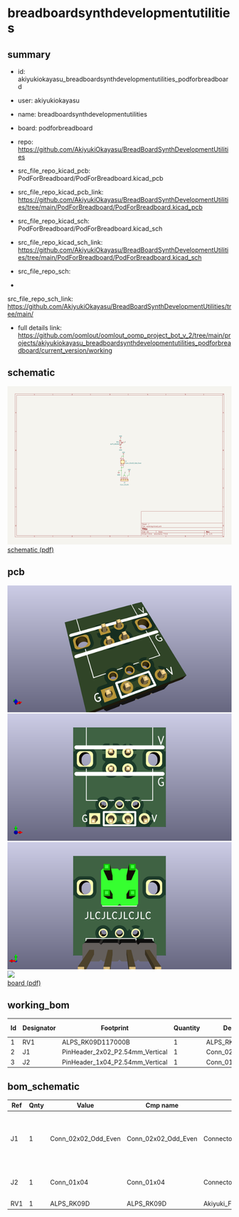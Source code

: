 # breadboardsynthdevelopmentutilities
 
## summary 
* id: akiyukiokayasu_breadboardsynthdevelopmentutilities_podforbreadboard
* user: akiyukiokayasu
* name: breadboardsynthdevelopmentutilities
* board: podforbreadboard
* repo: https://github.com/AkiyukiOkayasu/BreadBoardSynthDevelopmentUtilities
* src_file_repo_kicad_pcb: PodForBreadboard/PodForBreadboard.kicad_pcb
* src_file_repo_kicad_pcb_link: https://github.com/AkiyukiOkayasu/BreadBoardSynthDevelopmentUtilities/tree/main/PodForBreadboard/PodForBreadboard.kicad_pcb
* src_file_repo_kicad_sch: PodForBreadboard/PodForBreadboard.kicad_sch
* src_file_repo_kicad_sch_link: https://github.com/AkiyukiOkayasu/BreadBoardSynthDevelopmentUtilities/tree/main/PodForBreadboard/PodForBreadboard.kicad_sch

* src_file_repo_sch: 
*
 src_file_repo_sch_link: https://github.com/AkiyukiOkayasu/BreadBoardSynthDevelopmentUtilities/tree/main/
* full details link: https://github.com/oomlout/oomlout_oomp_project_bot_v_2/tree/main/projects/akiyukiokayasu_breadboardsynthdevelopmentutilities_podforbreadboard/current_version/working  

## schematic  
![](working_schematic_600.png)  
[schematic (pdf)](working_schematic.pdf)  

## pcb  
![](working_3d_600.png) 
![](working_3d_front_600.png)  
![](working_3d_back_600.png)  
![](working_600.png)  
[board (pdf)](working.pdf)  

## working_bom
| Id | Designator | Footprint | Quantity | Designation | Supplier and ref |  | None | 
| --- | --- | --- | --- | --- | --- | --- | --- | 
| 1 | RV1 | ALPS_RK09D117000B | 1 | ALPS_RK09D |  |  | [''] | 
| 2 | J1 | PinHeader_2x02_P2.54mm_Vertical | 1 | Conn_02x02_Odd_Even |  |  | [''] | 
| 3 | J2 | PinHeader_1x04_P2.54mm_Vertical | 1 | Conn_01x04 |  |  | [''] | 


## bom_schematic
| Ref | Qnty | Value | Cmp name | Footprint | Description | Vendor | DNP | 
| --- | --- | --- | --- | --- | --- | --- | --- | 
| J1 | 1 | Conn_02x02_Odd_Even | Conn_02x02_Odd_Even | Connector_PinHeader_2.54mm:PinHeader_2x02_P2.54mm_Vertical | Generic connector, double row, 02x02, odd/even pin numbering scheme (row 1 odd numbers, row 2 even numbers), script generated (kicad-library-utils/schlib/autogen/connector/) |  |  | 
| J2 | 1 | Conn_01x04 | Conn_01x04 | Connector_PinHeader_2.54mm:PinHeader_1x04_P2.54mm_Vertical | Generic connector, single row, 01x04, script generated (kicad-library-utils/schlib/autogen/connector/) |  |  | 
| RV1 | 1 | ALPS_RK09D | ALPS_RK09D | Akiyuki_Footprint:ALPS_RK09D117000B | Pot |  |  | 



